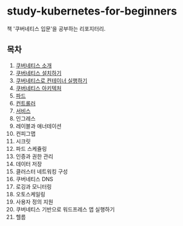 # study-kubernetes-for-beginners
책 '쿠버네티스 입문'을 공부하는 리포지터리.

## 목차

1. [쿠버네티스 소개](./01/index.md)
2. [쿠버네티스 설치하기](./02/index.md)
3. [쿠버네티스로 컨테이너 실행하기](./03/index.md)
4. [쿠버네티스 아키텍처](./04/index.md)
5. [파드](./05/index.md)
6. [컨트롤러](./06/index.md)
7. [서비스](./07/index.md)
8. 인그레스
9. 레이블과 애너테이션
10. 컨피그맵
11. 시크릿
12. 파드 스케쥴링
13. 인증과 권한 관리
14. 데이터 저장
15. 클러스터 네트워킹 구성
16. 쿠버네티스 DNS
17. 로깅과 모니터링
18. 오토스케일링
19. 사용자 정의 지원
20. 쿠버네티스 기반으로 워드프레스 앱 실행하기
21. 헬름
